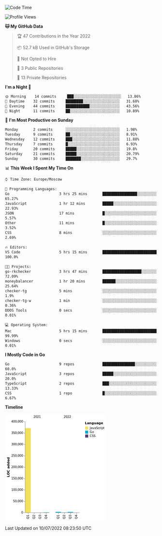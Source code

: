 <!--START_SECTION:waka-->
![Code Time](http://img.shields.io/badge/Code%20Time-367%20hrs%2055%20mins-blue)

![Profile Views](http://img.shields.io/badge/Profile%20Views-0-blue)

**🐱 My GitHub Data** 

> 🏆 47 Contributions in the Year 2022
 > 
> 📦 52.7 kB Used in GitHub's Storage 
 > 
> 🚫 Not Opted to Hire
 > 
> 📜 3 Public Repositories 
 > 
> 🔑 13 Private Repositories  
 > 
**I'm a Night 🦉** 

```text
🌞 Morning    14 commits     ███░░░░░░░░░░░░░░░░░░░░░░   13.86% 
🌆 Daytime    32 commits     ████████░░░░░░░░░░░░░░░░░   31.68% 
🌃 Evening    44 commits     ███████████░░░░░░░░░░░░░░   43.56% 
🌙 Night      11 commits     ██░░░░░░░░░░░░░░░░░░░░░░░   10.89%

```
📅 **I'm Most Productive on Sunday** 

```text
Monday       2 commits      ░░░░░░░░░░░░░░░░░░░░░░░░░   1.98% 
Tuesday      9 commits      ██░░░░░░░░░░░░░░░░░░░░░░░   8.91% 
Wednesday    12 commits     ███░░░░░░░░░░░░░░░░░░░░░░   11.88% 
Thursday     7 commits      █░░░░░░░░░░░░░░░░░░░░░░░░   6.93% 
Friday       20 commits     █████░░░░░░░░░░░░░░░░░░░░   19.8% 
Saturday     21 commits     █████░░░░░░░░░░░░░░░░░░░░   20.79% 
Sunday       30 commits     ███████░░░░░░░░░░░░░░░░░░   29.7%

```


📊 **This Week I Spent My Time On** 

```text
⌚︎ Time Zone: Europe/Moscow

💬 Programming Languages: 
Go                       3 hrs 25 mins       ████████████████░░░░░░░░░   65.27% 
JavaScript               1 hr 12 mins        █████░░░░░░░░░░░░░░░░░░░░   22.93% 
JSON                     17 mins             █░░░░░░░░░░░░░░░░░░░░░░░░   5.57% 
Other                    11 mins             █░░░░░░░░░░░░░░░░░░░░░░░░   3.52% 
CSS                      8 mins              ░░░░░░░░░░░░░░░░░░░░░░░░░   2.69%

🔥 Editors: 
VS Code                  5 hrs 15 mins       █████████████████████████   100.0%

🐱‍💻 Projects: 
go-rkchecker             3 hrs 47 mins       ██████████████████░░░░░░░   72.09% 
moneybalancer            1 hr 20 mins        ██████░░░░░░░░░░░░░░░░░░░   25.64% 
checker-tg               5 mins              ░░░░░░░░░░░░░░░░░░░░░░░░░   1.9% 
checker-tg-w             1 min               ░░░░░░░░░░░░░░░░░░░░░░░░░   0.36% 
DDOS Tools               0 secs              ░░░░░░░░░░░░░░░░░░░░░░░░░   0.01%

💻 Operating System: 
Mac                      5 hrs 15 mins       █████████████████████████   99.99% 
Windows                  0 secs              ░░░░░░░░░░░░░░░░░░░░░░░░░   0.01%

```

**I Mostly Code in Go** 

```text
Go                       9 repos             ███████████████░░░░░░░░░░   60.0% 
JavaScript               3 repos             █████░░░░░░░░░░░░░░░░░░░░   20.0% 
TypeScript               2 repos             ███░░░░░░░░░░░░░░░░░░░░░░   13.33% 
CSS                      1 repo              █░░░░░░░░░░░░░░░░░░░░░░░░   6.67%

```


**Timeline**

![Chart not found](https://raw.githubusercontent.com/jeezft/jeezft/main/charts/bar_graph.png) 


 Last Updated on 10/07/2022 08:23:50 UTC
<!--END_SECTION:waka-->
